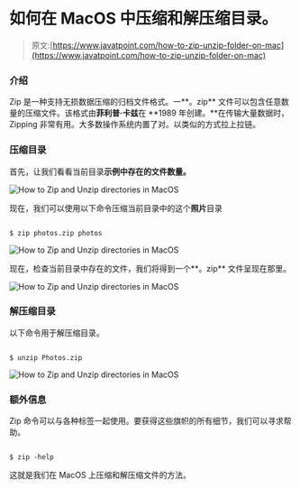 # 如何在 MacOS 中压缩和解压缩目录。

> 原文:[https://www.javatpoint.com/how-to-zip-unzip-folder-on-mac](https://www.javatpoint.com/how-to-zip-unzip-folder-on-mac)

### 介绍

Zip 是一种支持无损数据压缩的归档文件格式。一**。zip** 文件可以包含任意数量的压缩文件。该格式由**菲利普·卡兹**在 **1989 年创建。**在传输大量数据时，Zipping 非常有用。大多数操作系统内置了对。以类似的方式拉上拉链。

### 压缩目录

首先，让我们看看当前目录**示例中存在的文件数量。**

![How to Zip and Unzip directories in MacOS](../Images/1d478721b1ff633f0f251280abd4698c.png)

现在，我们可以使用以下命令压缩当前目录中的这个**照片**目录

```

$ zip photos.zip photos

```

![How to Zip and Unzip directories in MacOS](../Images/293826bb7aa86a25983075034b1a0ad1.png)

现在，检查当前目录中存在的文件，我们将得到一个**。zip** 文件呈现在那里。

![How to Zip and Unzip directories in MacOS](../Images/b9193b311ee9d2907ab7658d0a43e1df.png)

### 解压缩目录

以下命令用于解压缩目录。

```

$ unzip Photos.zip

```

![How to Zip and Unzip directories in MacOS](../Images/92741dacfcd4737580c65df614934c75.png)

### 额外信息

Zip 命令可以与各种标签一起使用。要获得这些旗帜的所有细节，我们可以寻求帮助。

```

$ zip -help 

```

这就是我们在 MacOS 上压缩和解压缩文件的方法。